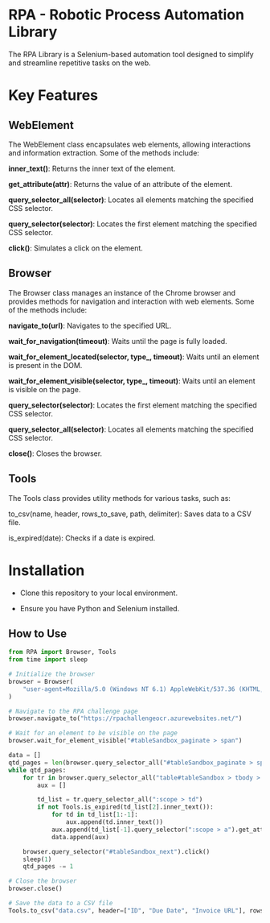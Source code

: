 # RPA - Robotic Process Automation Library

The RPA Library is a Selenium-based automation tool designed to simplify and streamline repetitive tasks on the web.

  

# Key Features

## WebElement

The WebElement class encapsulates web elements, allowing interactions and information extraction. Some of the methods include:

  

**inner_text()**: Returns the inner text of the element.

**get_attribute(attr)**: Returns the value of an attribute of the element.

**query_selector_all(selector)**: Locates all elements matching the specified CSS selector.

**query_selector(selector)**: Locates the first element matching the specified CSS selector.

**click()**: Simulates a click on the element.

## Browser

The Browser class manages an instance of the Chrome browser and provides methods for navigation and interaction with web elements. Some of the methods include:

  

**navigate_to(url)**: Navigates to the specified URL.

**wait_for_navigation(timeout)**: Waits until the page is fully loaded.

**wait_for_element_located(selector, type_, timeout)**: Waits until an element is present in the DOM.

**wait_for_element_visible(selector, type_, timeout)**: Waits until an element is visible on the page.

**query_selector(selector)**: Locates the first element matching the specified CSS selector.

**query_selector_all(selector)**: Locates all elements matching the specified CSS selector.

**close()**: Closes the browser.

## Tools

The Tools class provides utility methods for various tasks, such as:

  

to_csv(name, header, rows_to_save, path, delimiter): Saves data to a CSV file.

is_expired(date): Checks if a date is expired.

# Installation

* Clone this repository to your local environment.

* Ensure you have Python and Selenium installed.

## How to Use

```python
from RPA import Browser, Tools
from time import sleep

# Initialize the browser
browser = Browser(
    "user-agent=Mozilla/5.0 (Windows NT 6.1) AppleWebKit/537.36 (KHTML, like Gecko) Chrome/45.0.2454.85 Safari/537.36"
)

# Navigate to the RPA challenge page
browser.navigate_to("https://rpachallengeocr.azurewebsites.net/")

# Wait for an element to be visible on the page
browser.wait_for_element_visible("#tableSandbox_paginate > span")

data = []
qtd_pages = len(browser.query_selector_all("#tableSandbox_paginate > span > a"))
while qtd_pages:
    for tr in browser.query_selector_all("table#tableSandbox > tbody > tr"):
        aux = []

        td_list = tr.query_selector_all(":scope > td")
        if not Tools.is_expired(td_list[2].inner_text()):
            for td in td_list[1:-1]:
                aux.append(td.inner_text())
            aux.append(td_list[-1].query_selector(":scope > a").get_attribute("href"))
            data.append(aux)

    browser.query_selector("#tableSandbox_next").click()
    sleep(1)
    qtd_pages -= 1

# Close the browser
browser.close()

# Save the data to a CSV file
Tools.to_csv("data.csv", header=["ID", "Due Date", "Invoice URL"], rows_to_save=data)
```